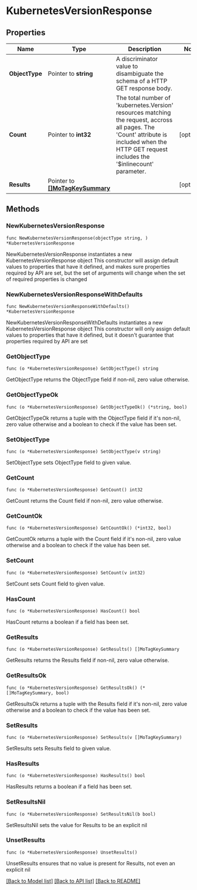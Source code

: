 # KubernetesVersionResponse

## Properties

Name | Type | Description | Notes
------------ | ------------- | ------------- | -------------
**ObjectType** | Pointer to **string** | A discriminator value to disambiguate the schema of a HTTP GET response body. | 
**Count** | Pointer to **int32** | The total number of &#39;kubernetes.Version&#39; resources matching the request, accross all pages. The &#39;Count&#39; attribute is included when the HTTP GET request includes the &#39;$inlinecount&#39; parameter. | [optional] 
**Results** | Pointer to [**[]MoTagKeySummary**](MoTagKeySummary.md) |  | [optional] 

## Methods

### NewKubernetesVersionResponse

`func NewKubernetesVersionResponse(objectType string, ) *KubernetesVersionResponse`

NewKubernetesVersionResponse instantiates a new KubernetesVersionResponse object
This constructor will assign default values to properties that have it defined,
and makes sure properties required by API are set, but the set of arguments
will change when the set of required properties is changed

### NewKubernetesVersionResponseWithDefaults

`func NewKubernetesVersionResponseWithDefaults() *KubernetesVersionResponse`

NewKubernetesVersionResponseWithDefaults instantiates a new KubernetesVersionResponse object
This constructor will only assign default values to properties that have it defined,
but it doesn't guarantee that properties required by API are set

### GetObjectType

`func (o *KubernetesVersionResponse) GetObjectType() string`

GetObjectType returns the ObjectType field if non-nil, zero value otherwise.

### GetObjectTypeOk

`func (o *KubernetesVersionResponse) GetObjectTypeOk() (*string, bool)`

GetObjectTypeOk returns a tuple with the ObjectType field if it's non-nil, zero value otherwise
and a boolean to check if the value has been set.

### SetObjectType

`func (o *KubernetesVersionResponse) SetObjectType(v string)`

SetObjectType sets ObjectType field to given value.


### GetCount

`func (o *KubernetesVersionResponse) GetCount() int32`

GetCount returns the Count field if non-nil, zero value otherwise.

### GetCountOk

`func (o *KubernetesVersionResponse) GetCountOk() (*int32, bool)`

GetCountOk returns a tuple with the Count field if it's non-nil, zero value otherwise
and a boolean to check if the value has been set.

### SetCount

`func (o *KubernetesVersionResponse) SetCount(v int32)`

SetCount sets Count field to given value.

### HasCount

`func (o *KubernetesVersionResponse) HasCount() bool`

HasCount returns a boolean if a field has been set.

### GetResults

`func (o *KubernetesVersionResponse) GetResults() []MoTagKeySummary`

GetResults returns the Results field if non-nil, zero value otherwise.

### GetResultsOk

`func (o *KubernetesVersionResponse) GetResultsOk() (*[]MoTagKeySummary, bool)`

GetResultsOk returns a tuple with the Results field if it's non-nil, zero value otherwise
and a boolean to check if the value has been set.

### SetResults

`func (o *KubernetesVersionResponse) SetResults(v []MoTagKeySummary)`

SetResults sets Results field to given value.

### HasResults

`func (o *KubernetesVersionResponse) HasResults() bool`

HasResults returns a boolean if a field has been set.

### SetResultsNil

`func (o *KubernetesVersionResponse) SetResultsNil(b bool)`

 SetResultsNil sets the value for Results to be an explicit nil

### UnsetResults
`func (o *KubernetesVersionResponse) UnsetResults()`

UnsetResults ensures that no value is present for Results, not even an explicit nil

[[Back to Model list]](../README.md#documentation-for-models) [[Back to API list]](../README.md#documentation-for-api-endpoints) [[Back to README]](../README.md)


